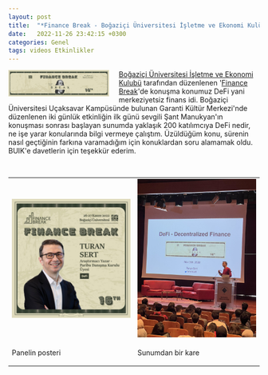 ```yaml
---
layout: post
title:  "*Finance Break - Boğaziçi Üniversitesi İşletme ve Ekonomi Kulübü*"
date:   2022-11-26 23:42:15 +0300
categories: Genel
tags: videos Etkinlikler
---
```


<img align="left" src="/assets/finance-break-poster-1-800.jpg" style="width:40%; padding-right:20px"> [Boğaziçi Üniversitesi İşletme ve Ekonomi Kulubü](https://ikboun.net/) tarafından düzenlenen '[Finance Break](https://ikboun.net/finance-break/)'de konuşma konumuz DeFi yani merkeziyetsiz finans idi. Boğaziçi Üniversitesi Uçaksavar Kampüsünde bulunan Garanti Kültür Merkezi'nde düzenlenen iki günlük etkinliğin ilk günü sevgili Şant Manukyan'ın konuşması sonrası başlayan sunumda yaklaşık 200 katılımcıya DeFi nedir, ne işe yarar konularında bilgi vermeye çalıştım. Üzüldüğüm konu, sürenin nasıl geçtiğinin farkına varamadığım için konuklardan soru alamamak oldu. BUIK'e davetlerin için teşekkür ederim. 

&nbsp;

<table><tr>
<td style="width:50%">
<img src="/assets/finance-break-poster.jpg"></td>
<td style="width:50%"><img src="/assets/finance-break-sunum.jpg"></td>
</tr>
<tr><td style="width:50%; vertical-align:top">
<p>
Panelin posteri
</p></td>
<td style="width:50%; vertical-align:top">
<p>Sunumdan bir kare</p>
</td>
</tr>
</table>
